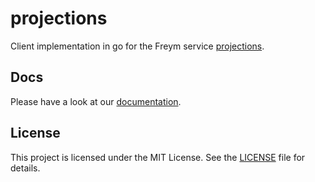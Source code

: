# projections

Client implementation in go for the Freym service [projections](https://github.com/fraym/projections).

## Docs

Please have a look at our [documentation](https://docs.freym.becklyn.app/docs/services/projections/introduction).

## License

This project is licensed under the MIT License. See the [LICENSE](LICENSE) file for details.
